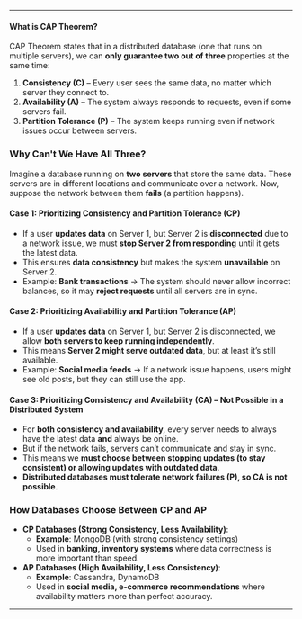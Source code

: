 
---
#### **What is CAP Theorem?**

CAP Theorem states that in a distributed database (one that runs on multiple servers), we can **only guarantee two out of three** properties at the same time:

1. **Consistency (C)** – Every user sees the same data, no matter which server they connect to.
2. **Availability (A)** – The system always responds to requests, even if some servers fail.
3. **Partition Tolerance (P)** – The system keeps running even if network issues occur between servers.

### **Why Can't We Have All Three?**

Imagine a database running on **two servers** that store the same data. These servers are in different locations and communicate over a network. Now, suppose the network between them **fails** (a partition happens).

#### **Case 1: Prioritizing Consistency and Partition Tolerance (CP)**

- If a user **updates data** on Server 1, but Server 2 is **disconnected** due to a network issue, we must **stop Server 2 from responding** until it gets the latest data.
- This ensures **data consistency** but makes the system **unavailable** on Server 2.
- Example: **Bank transactions** → The system should never allow incorrect balances, so it may **reject requests** until all servers are in sync.

#### **Case 2: Prioritizing Availability and Partition Tolerance (AP)**

- If a user **updates data** on Server 1, but Server 2 is disconnected, we allow **both servers to keep running independently**.
- This means **Server 2 might serve outdated data**, but at least it’s still available.
- Example: **Social media feeds** → If a network issue happens, users might see old posts, but they can still use the app.

#### **Case 3: Prioritizing Consistency and Availability (CA) – Not Possible in a Distributed System**

- For **both consistency and availability**, every server needs to always have the latest data **and** always be online.
- But if the network fails, servers can’t communicate and stay in sync.
- This means we **must choose between stopping updates (to stay consistent) or allowing updates with outdated data**.
- **Distributed databases must tolerate network failures (P), so CA is not possible**.

### **How Databases Choose Between CP and AP**

- **CP Databases (Strong Consistency, Less Availability)**:
    - **Example**: MongoDB (with strong consistency settings)
    - Used in **banking, inventory systems** where data correctness is more important than speed.
- **AP Databases (High Availability, Less Consistency)**:
    - **Example**: Cassandra, DynamoDB
    - Used in **social media, e-commerce recommendations** where availability matters more than perfect accuracy.
---
